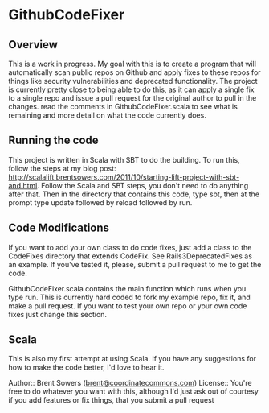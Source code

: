 GithubCodeFixer
===============

Overview
--------

This is a work in progress.  My goal with this is to create a program that will automatically
scan public repos on Github and apply fixes to these repos for things like security vulnerabilities
and deprecated functionality.  The project is currently pretty close to being able to do this, as
it can apply a single fix to a single repo and issue a pull request for the original author to
pull in the changes.  read the comments in GithubCodeFixer.scala to see what is remaining and
more detail on what the code currently does.

Running the code
----------------

This project is written in Scala with SBT to do the building.  To run this, follow the steps at
my blog post: http://scalalift.brentsowers.com/2011/10/starting-lift-project-with-sbt-and.html.
Follow the Scala and SBT steps, you don't need to do anything after that.  Then in the directory
that contains this code, type sbt, then at the prompt type update followed by reload followed by
run.

Code Modifications
------------------

If you want to add your own class to do code fixes, just add a class to the CodeFixes directory
that extends CodeFix.  See Rails3DeprecatedFixes as an example.  If you've tested it, please,
submit a pull request to me to get the code.

GithubCodeFixer.scala contains the main function which runs when you type run.  This is currently
hard coded to fork my example repo, fix it, and make a pull request.  If you want to test your
own repo or your own code fixes just change this section.

Scala
-----

This is also my first attempt at using Scala.  If you have any suggestions for how to make the
code better, I'd love to hear it.

Author:: Brent Sowers (brent@coordinatecommons.com)
License:: You're free to do whatever you want with this, although I'd just ask out of courtesy if you add features or fix things, that you submit a pull request

